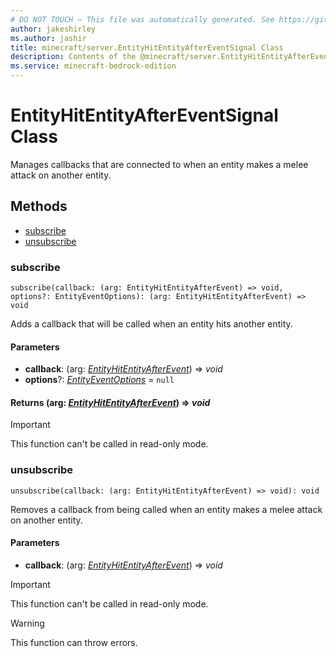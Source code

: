 ```yaml
---
# DO NOT TOUCH — This file was automatically generated. See https://github.com/mojang/minecraftapidocsgenerator to modify descriptions, examples, etc.
author: jakeshirley
ms.author: jashir
title: minecraft/server.EntityHitEntityAfterEventSignal Class
description: Contents of the @minecraft/server.EntityHitEntityAfterEventSignal class.
ms.service: minecraft-bedrock-edition
---
```

# EntityHitEntityAfterEventSignal Class

Manages callbacks that are connected to when an entity makes a melee attack on another entity.

## Methods
- [subscribe](#subscribe)
- [unsubscribe](#unsubscribe)

### **subscribe**
`
subscribe(callback: (arg: EntityHitEntityAfterEvent) => void, options?: EntityEventOptions): (arg: EntityHitEntityAfterEvent) => void
`

Adds a callback that will be called when an entity hits another entity.

#### **Parameters**
- **callback**: (arg: [*EntityHitEntityAfterEvent*](EntityHitEntityAfterEvent.md)) => *void*
- **options**?: [*EntityEventOptions*](EntityEventOptions.md) = `null`

#### **Returns** (arg: [*EntityHitEntityAfterEvent*](EntityHitEntityAfterEvent.md)) => *void*

> [!IMPORTANT]
> This function can't be called in read-only mode.

### **unsubscribe**
`
unsubscribe(callback: (arg: EntityHitEntityAfterEvent) => void): void
`

Removes a callback from being called when an entity makes a melee attack on another entity.

#### **Parameters**
- **callback**: (arg: [*EntityHitEntityAfterEvent*](EntityHitEntityAfterEvent.md)) => *void*

> [!IMPORTANT]
> This function can't be called in read-only mode.

> [!WARNING]
> This function can throw errors.
